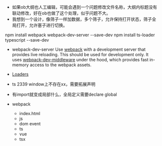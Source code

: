 - 如果ob大纲也人工编辑，可能会遇到一个问题修改文件名称，大纲内标题没有联动修改，好在ob也做了这个处理，似乎问题不大。
- 我想到一个设计，像筛子一样加数据，多个筛子，允许保持打开状态，筛子全局打开，允许塞子进行切换。


npm install webpack webpack-dev-server --save-dev
npm install ts-loader typescript --save-dev

- webpack-dev-server
    Use [webpack](https://webpack.js.org/) with a development server that provides live reloading. This should be used for development only.
    It uses [webpack-dev-middleware](https://github.com/webpack/webpack-dev-middleware) under the hood, which provides fast in-memory access to the webpack assets.

- [Loaders](https://webpack.js.org/loaders/)

- ts 2339 window上不存在xx，需要拓展声明
- 有import就变成局部什么，全局定义需要declare global

- webpack
  - index.html
  - js
  - dom event
  - ts
  - vue
  - tsx
